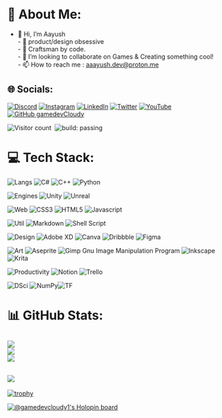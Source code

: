 # 💫 About Me:
- 👋 Hi, I’m Aayush<br>- 👀 product/design obsessive<br>- 🌱 Craftsman by code. <br>- 💞️ I’m looking to collaborate on Games & Creating something  cool!<br>- 📫 How to reach me : aaayush.dev@proton.me


## 🌐 Socials:
[![Discord](https://img.shields.io/badge/Discord-%237289DA.svg?logo=discord&logoColor=white)](htttps://discord.gg/cloudy#5713) [![Instagram](https://img.shields.io/badge/Instagram-%23E4405F.svg?logo=Instagram&logoColor=white)](https://instagram.com/aayush.px) [![LinkedIn](https://img.shields.io/badge/LinkedIn-%230077B5.svg?logo=linkedin&logoColor=white)](https://www.linkedin.com/in/aayush-chaudhary-2b7b99208/) 
[![Twitter](https://img.shields.io/badge/Twitter-%231DA1F2.svg?logo=Twitter&logoColor=white)](https://twitter.com/aayush_cloudy) 
[![YouTube](https://img.shields.io/badge/YouTube-%23FF0000.svg?logo=YouTube&logoColor=white)](https://youtube.com/c/aayushchaudharygames) 
[![GitHub gamedevCloudy](https://img.shields.io/github/followers/gamedevCloudy?label=follow&style=social&)](https://github.com/gamedevCloudy)&nbsp;

![Visitor count](https://komarev.com/ghpvc/?username=gamedevCloudy&color=green&style=for-the-badge)&nbsp;
![build: passing](https://img.shields.io/badge/build-passing-success?style=for-the-badge)



# 💻 Tech Stack:
![Langs](https://img.shields.io/badge/-Langs-blueviolet.svg?style=for-the-badge)  ![C#](https://img.shields.io/badge/c%23-%23239120.svg?style=for-the-badge&logo=c-sharp&logoColor=white) ![C++](https://img.shields.io/badge/c++-%2300599C.svg?style=for-the-badge&logo=c%2B%2B&logoColor=white) 
![Python](https://img.shields.io/badge/-python-3776AB.svg?style=for-the-badge&logo=python&logoColor=white) 
<br>

![Engines](https://img.shields.io/badge/-engine-blueviolet.svg?style=for-the-badge) 
![Unity](https://img.shields.io/badge/-unity-FFFFFF.svg?style=for-the-badge&logo=unity&logoColor=black) 
![Unreal](https://img.shields.io/badge/-unreal-0E1128.svg?style=for-the-badge&logo=unrealengine&logoColor=white) 


![Web](https://img.shields.io/badge/-web-blueviolet.svg?style=for-the-badge)   ![CSS3](https://img.shields.io/badge/css3-%231572B6.svg?style=for-the-badge&logo=css3&logoColor=white) ![HTML5](https://img.shields.io/badge/html5-%23E34F26.svg?style=for-the-badge&logo=html5&logoColor=white) ![Javascript](https://img.shields.io/badge/-JavaScript-F7DF1E.svg?style=for-the-badge&logo=javascript&logoColor=white) 
<br>

![Util](https://img.shields.io/badge/-utility-blueviolet.svg?style=for-the-badge)  ![Markdown](https://img.shields.io/badge/markdown-%23000000.svg?style=for-the-badge&logo=markdown&logoColor=white) ![Shell Script](https://img.shields.io/badge/shell_script-%23121011.svg?style=for-the-badge&logo=gnu-bash&logoColor=white) 

![Design](https://img.shields.io/badge/-design-ff69b4?style=for-the-badge)  ![Adobe XD](https://img.shields.io/badge/Adobe%20XD-470137.svg?style=for-the-badge&logo=Adobe%20XD&logoColor=#FF61F6) ![Canva](https://img.shields.io/badge/Canva-%2300C4CC.svg?style=for-the-badge&logo=Canva&logoColor=white) ![Dribbble](https://img.shields.io/badge/Dribbble-EA4C89?style=for-the-badge&logo=dribbble&logoColor=white) 	![Figma](https://img.shields.io/badge/figma-%23F24E1E.svg?style=for-the-badge&logo=figma&logoColor=white) 
<br>

![Art](https://img.shields.io/badge/-art-ff69b4?style=for-the-badge)  ![Aseprite](https://img.shields.io/badge/Aseprite-FFFFFF?style=for-the-badge&logo=Aseprite&logoColor=#7D929E) ![Gimp Gnu Image Manipulation Program](https://img.shields.io/badge/Gimp-657D8B?style=for-the-badge&logo=gimp&logoColor=FFFFFF) ![Inkscape](https://img.shields.io/badge/Inkscape-e0e0e0?style=for-the-badge&logo=inkscape&logoColor=080A13) ![Krita](https://img.shields.io/badge/Krita-203759?style=for-the-badge&logo=krita&logoColor=EEF37B)<br> 

![Productivity](https://img.shields.io/badge/-productivity-ff69b4?style=for-the-badge) ![Notion](https://img.shields.io/badge/Notion-%23000000.svg?style=for-the-badge&logo=notion&logoColor=white)  ![Trello](https://img.shields.io/badge/Trello-%23026AA7.svg?style=for-the-badge&logo=Trello&logoColor=white)


![DSci](https://img.shields.io/badge/data%20sci-loading...-brightgreen?style=for-the-badge) ![NumPy](https://img.shields.io/badge/numpy-%23013243.svg?style=for-the-badge&logo=numpy&logoColor=white)![TF](https://img.shields.io/badge/tensorflow-FF6F00?style=for-the-badge&logo=tensorflow&logoColor=white)


# 📊 GitHub Stats:
![](https://github-readme-stats.vercel.app/api?username=gamedevCloudy&theme=greywhite&hide_border=false&include_all_commits=true&count_private=true)<br/>
![](https://github-readme-streak-stats.herokuapp.com/?user=gamedevCloudy&theme=greywhite&hide_border=false)<br/>
![](https://github-readme-stats.vercel.app/api/top-langs/?username=gamedevCloudy&theme=greywhite&hide_border=false&include_all_commits=true&count_private=true&layout=compact&hide=HLSL,shaderlab)
---
![](https://quotes-github-readme.vercel.app/api?type=horizontal&theme=greywhite)
---

[![trophy](https://github-profile-trophy.vercel.app/?username=gamedevCloudy&theme=greywhite)](https://github.com/ryo-ma/github-profile-trophy)

[![@gamedevcloudy1's Holopin board](https://holopin.me/gamedevcloudy1)](https://holopin.io/@gamedevcloudy1)
